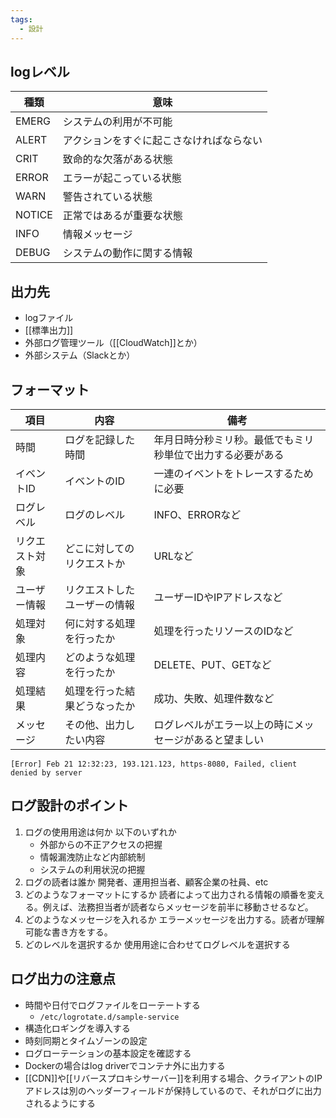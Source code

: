 ```yaml
---
tags:
  - 設計
---
```

##  logレベル
| 種類     | 意味                   |
| ------ | -------------------- |
| EMERG  | システムの利用が不可能          |
| ALERT  | アクションをすぐに起こさなければならない |
| CRIT   | 致命的な欠落がある状態          |
| ERROR  | エラーが起こっている状態         |
| WARN   | 警告されている状態            |
| NOTICE | 正常ではあるが重要な状態         |
| INFO   | 情報メッセージ              |
| DEBUG  | システムの動作に関する情報        |
## 出力先
- logファイル
- [[標準出力]]
- 外部ログ管理ツール（[[CloudWatch]]とか）
- 外部システム（Slackとか）
## フォーマット
| 項目      | 内容             | 備考                            |
| ------- | -------------- | ----------------------------- |
| 時間      | ログを記録した時間      | 年月日時分秒ミリ秒。最低でもミリ秒単位で出力する必要がある |
| イベントID  | イベントのID        | 一連のイベントをトレースするために必要           |
| ログレベル   | ログのレベル         | INFO、ERRORなど                  |
| リクエスト対象 | どこに対してのリクエストか  | URLなど                         |
| ユーザー情報  | リクエストしたユーザーの情報 | ユーザーIDやIPアドレスなど               |
| 処理対象    | 何に対する処理を行ったか   | 処理を行ったリソースのIDなど               |
| 処理内容    | どのような処理を行ったか   | DELETE、PUT、GETなど              |
| 処理結果    | 処理を行った結果どうなったか | 成功、失敗、処理件数など                  |
| メッセージ   | その他、出力したい内容    | ログレベルがエラー以上の時にメッセージがあると望ましい   |
```log
[Error] Feb 21 12:32:23, 193.121.123, https-8080, Failed, client denied by server
```
## ログ設計のポイント
1. ログの使用用途は何か
	以下のいずれか
	- 外部からの不正アクセスの把握
	- 情報漏洩防止など内部統制
	- システムの利用状況の把握
2. ログの読者は誰か
	開発者、運用担当者、顧客企業の社員、etc
3. どのようなフォーマットにするか
	読者によって出力される情報の順番を変える。例えば、法務担当者が読者ならメッセージを前半に移動させるなど。
4. どのようなメッセージを入れるか
	エラーメッセージを出力する。読者が理解可能な書き方をする。
5. どのレベルを選択するか
	使用用途に合わせてログレベルを選択する
## ログ出力の注意点
- 時間や日付でログファイルをローテートする
	- `/etc/logrotate.d/sample-service`
- 構造化ロギングを導入する
- 時刻同期とタイムゾーンの設定
- ログローテーションの基本設定を確認する
- Dockerの場合はlog driverでコンテナ外に出力する
- [[CDN]]や[[リバースプロキシサーバー]]を利用する場合、クライアントのIPアドレスは別のヘッダーフィールドが保持しているので、それがログに出力されるようにする